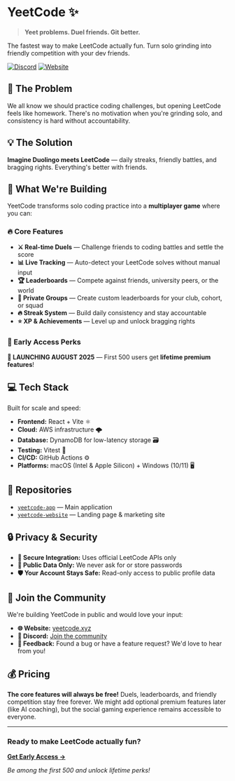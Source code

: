 # YeetCode ✨
> **Yeet problems. Duel friends. Git better.**

The fastest way to make LeetCode actually fun. Turn solo grinding into friendly competition with your dev friends.

[![Discord](https://img.shields.io/discord/1369504528033910827?color=7289da&logo=discord&logoColor=white)](https://discord.gg/bCzgsMfYzU)
[![Website](https://img.shields.io/badge/website-yeetcode.xyz-blue)](https://yeetcode.xyz)

## 🎯 The Problem
We all know we should practice coding challenges, but opening LeetCode feels like homework. There's no motivation when you're grinding solo, and consistency is hard without accountability.

## 💡 The Solution
**Imagine Duolingo meets LeetCode** — daily streaks, friendly battles, and bragging rights. Everything's better with friends.

## 🚀 What We're Building

YeetCode transforms solo coding practice into a **multiplayer game** where you can:

### 🔥 Core Features
- **⚔️ Real-time Duels** — Challenge friends to coding battles and settle the score
- **📊 Live Tracking** — Auto-detect your LeetCode solves without manual input  
- **🏆 Leaderboards** — Compete against friends, university peers, or the world
- **👥 Private Groups** — Create custom leaderboards for your club, cohort, or squad
- **🔥 Streak System** — Build daily consistency and stay accountable
- **⭐ XP & Achievements** — Level up and unlock bragging rights

### 🎁 Early Access Perks
**🚀 LAUNCHING AUGUST 2025** — First 500 users get **lifetime premium features**!

## 💻 Tech Stack

Built for scale and speed:

- **Frontend:** React + Vite ⚛️
- **Cloud:** AWS infrastructure 🌩️ 
- **Database:** DynamoDB for low-latency storage 🗃️
- **Testing:** Vitest 🧪
- **CI/CD:** GitHub Actions ⚙️
- **Platforms:** macOS (Intel & Apple Silicon) + Windows (10/11) 🖥️

## 📂 Repositories

- [`yeetcode-app`](https://github.com/yeetcode-xyz/yeetcode-app) — Main application
- [`yeetcode-website`](https://github.com/yeetcode-xyz/yeetcode-website) — Landing page & marketing site

## 🔒 Privacy & Security

- **🔐 Secure Integration:** Uses official LeetCode APIs only
- **👀 Public Data Only:** We never ask for or store passwords
- **🛡️ Your Account Stays Safe:** Read-only access to public profile data

## 🤝 Join the Community

We're building YeetCode in public and would love your input:

- **🌐 Website:** [yeetcode.xyz](https://yeetcode.xyz)
- **💬 Discord:** [Join the community](https://discord.gg/bCzgsMfYzU) 
- **🐛 Feedback:** Found a bug or have a feature request? We'd love to hear from you!

## 💰 Pricing

**The core features will always be free!** Duels, leaderboards, and friendly competition stay free forever. We might add optional premium features later (like AI coaching), but the social gaming experience remains accessible to everyone.

---

### Ready to make LeetCode actually fun?
**[Get Early Access →](https://yeetcode.xyz)**

*Be among the first 500 and unlock lifetime perks!*
